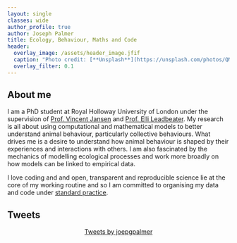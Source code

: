 ```yaml
---
layout: single
classes: wide
author_profile: true
author: Joseph Palmer
title: Ecology, Behaviour, Maths and Code
header:
  overlay_image: /assets/header_image.jfif
  caption: "Photo credit: [**Unsplash**](https://unsplash.com/photos/QMDap1TAu0g)"
  overlay_filter: 0.1
---
```


## About me
I am a PhD student at Royal Holloway University of London under the supervision of [Prof. Vincent Jansen](https://pure.royalholloway.ac.uk/portal/en/persons/vincent-jansen(957e9964-1e64-4be5-9601-55e2d5b907cd).html) and [Prof. Elli Leadbeater](https://pure.royalholloway.ac.uk/portal/en/persons/elli-leadbeater(a2edc845-5d79-4c83-bab4-6c58102f485f).html). My research is all about using computational and mathematical models to better understand animal behaviour, particularly collective behaviours. What drives me is a desire to understand how animal behaviour is shaped by their experiences and interactions with others. I am also fascinated by the mechanics of modelling ecological processes and work more broadly on how models can be linked to empirical data.

I love coding and and open, transparent and reproducible science lie at the core of my working routine and so I am committed to organising my data and code under [standard practice](https://carpentries.org/values/).


## Tweets

<div class="jekyll-twitter-plugin" align="center">
    <div class="jekyll-twitter-plugin"><a class="twitter-timeline" data-width="500" data-tweet-limit="6" href="https://twitter.com/joepgpalmer?ref_src=twsrc%5Etfw">Tweets by joepgpalmer</a>
<script async="" src="https://platform.twitter.com/widgets.js" charset="utf-8"></script>
</div>
</div>